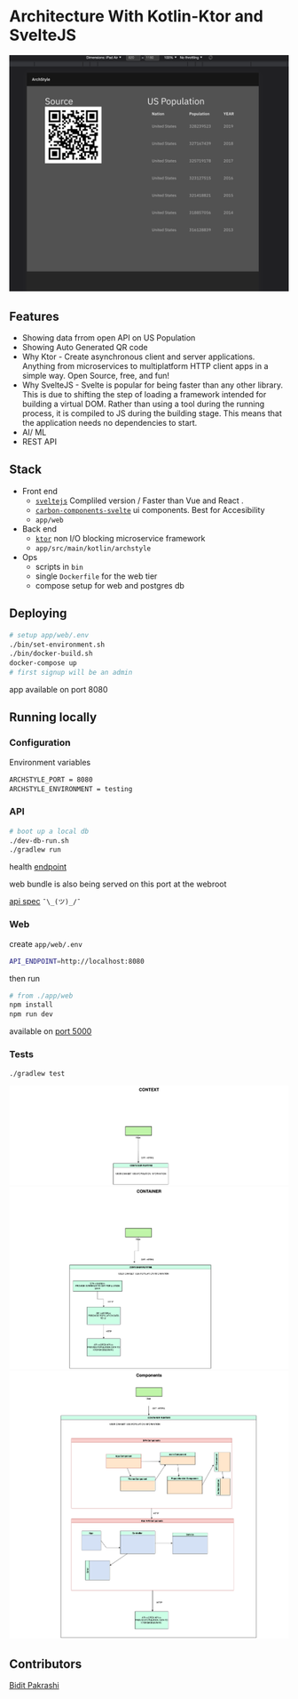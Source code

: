 # Architecture With Kotlin-Ktor and SvelteJS
![Screenshot](archstylescreenshot.png)


## Features

* Showing data frrom open API on US Population  
* Showing Auto Generated QR code 
*  Why Ktor  - Create asynchronous client and server applications. Anything from microservices to multiplatform HTTP client apps in a simple way. Open Source, free, and fun!
*  Why SvelteJS - 
Svelte is popular for being faster than any other library. This is due to shifting the step of loading a framework intended for building a virtual DOM. Rather than using a tool during the running process, it is compiled to JS during the building stage. This means that the application needs no dependencies to start.
* AI/ ML 
* REST API

## Stack
* Front end
  * [`sveltejs`](https://svelte.dev/) Compliled version / Faster than Vue and React .
  * [`carbon-components-svelte`](https://github.com/IBM/carbon-components-svelte) ui components. Best for Accesibility
  * `app/web`
* Back end
  * [`ktor`](https://ktor.io/) non I/O blocking  microservice framework 
  * `app/src/main/kotlin/archstyle`
* Ops
  * scripts in `bin`
  * single `Dockerfile` for the web tier
  * compose setup for web and postgres db

## Deploying
```sh
# setup app/web/.env
./bin/set-environment.sh
./bin/docker-build.sh
docker-compose up
# first signup will be an admin
```
app available on port 8080

## Running locally
### Configuration
Environment variables
```sh
ARCHSTYLE_PORT = 8080
ARCHSTYLE_ENVIRONMENT = testing
```

### API
```sh
# boot up a local db
./dev-db-run.sh
./gradlew run
```
health [endpoint](http://localhost:8080/health)

web bundle is also being served on this port at the webroot

[api spec](./app/src/test/kotlin/archstyle/AppTest.kt) `¯\_(ツ)_/¯`

### Web
create `app/web/.env`
```sh
API_ENDPOINT=http://localhost:8080
```
then run
```sh
# from ./app/web
npm install
npm run dev
```
available on [port 5000](http://localhost:5000/)

### Tests
```
./gradlew test
```


![Architecure Context](CONTEXT.png)
![Architecure Container](CONTAINER.png)
![Architecure Components](Components.png)


## Contributors
[Bidit Pakrashi](https://github.com/BiditPakrashi/)


